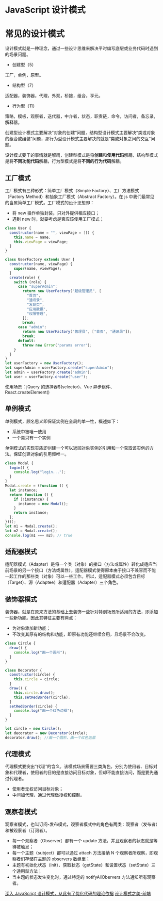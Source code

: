 # JavaScript 设计模式

# 常见的设计模式

设计模式就是一种理念，通过一些设计思维来解决平时编写底层或业务代码时遇到的场景问题。

- 创建型（5）

工厂，单例，原型。

- 结构型（7）

适配器，装饰器，代理，外观，桥接，组合，享元。

- 行为型（11）

策略，模板，观察者，迭代器，中介者，状态，职责链，命令，访问者，备忘录，解释器。

创建型设计模式主要解决“对象的创建”问题，结构型设计模式主要解决“类或对象的组合或组装”问题，那行为型设计模式主要解决的就是“类或对象之间的交互”问题。

设计模式要干的事情就是解耦，创建型模式是将**创建**和**使用代码**解耦，结构型模式是将**不同功能代码**解耦，行为型模式是将**不同的行为代码**解耦。

## 工厂模式

工厂模式有三种形式：简单工厂模式（Simple Factory）、工厂方法模式（Factory Method）和抽象工厂模式（Abstract Factory）。在 js 中我们最常见的当属简单工厂模式。工厂模式的设计思想即：

- 将 new 操作单独封装，只对外提供相应接口；
- 遇到 new 时，就要考虑是否应该使用工厂模式；

```js
class User {
  constructor(name = "", viewPage = []) {
    this.name = name;
    this.viewPage = viewPage;
  }
}

class UserFactory extends User {
  constructor(name, viewPage) {
    super(name, viewPage);
  }
  create(role) {
    switch (role) {
      case "superAdmin":
        return new UserFactory("超级管理员", [
          "首页",
          "通讯录",
          "发现页",
          "应用数据",
          "权限管理",
        ]);
        break;
      case "admin":
        return new UserFactory("管理员", ["首页", "通讯录"]);
        break;
      default:
        throw new Error("params error");
    }
  }
}
let userFactory = new UserFactory();
let superAdmin = userFactory.create("superAdmin");
let admin = userFactory.create("admin");
let user = userFactory.create("user");
```

使用场景：jQuery 的选择器$(selector)、Vue 异步组件、React.createElement()

## 单例模式

单例模式，顾名思义即保证实例在全局的单一性，概述如下：

- 系统中被唯一使用
- 一个类只有一个实例

单例模式的实现实质即创建一个可以返回对象实例的引用和一个获取该实例的方法。保证创建对象的引用恒唯一。

```js
class Modal {
  login() {
    console.log("login...");
  }
}
Modal.create = (function () {
  let instance;
  return function () {
    if (!instance) {
      instance = new Modal();
    }
    return instance;
  };
})();
let m1 = Modal.create();
let m2 = Modal.create();
console.log(m1 === m2); // true
```

## 适配器模式

适配器模式（Adapter）是将一个类（对象）的接口（方法或属性）转化成适应当前场景的另一个接口（方法或属性），适配器模式使得原本由于接口不兼容而不能一起工作的那些类（对象）可以一些工作。所以，适配器模式必须包含目标（Target）、源（Adaptee）和适配器（Adapter）三个角色。

## 装饰器模式

装饰器，就是在原来方法的基础上去装饰一些针对特别场景所适用的方法，即添加一些新功能。因此其特征主要有两点：

- 为对象添加新功能；
- 不改变其原有的结构和功能，即原有功能还继续会用，且场景不会改变。

```js
class Circle {
  draw() {
    console.log("画一个圆形");
  }
}

class Decorator {
  constructor(circle) {
    this.circle = circle;
  }
  draw() {
    this.circle.draw();
    this.setRedBorder(circle);
  }
  setRedBorder(circle) {
    console.log("画一个红色边框");
  }
}

let circle = new Circle();
let decorator = new Decorator(circle);
decorator.draw(); //画一个圆形，画一个红色边框
```

## 代理模式

代理模式要突出“代理”的含义，该模式场景需要三类角色，分别为使用者、目标对象和代理者，使用者的目的是直接访问目标对象，但却不能直接访问，而是要先通过代理者。

- 使用者无权访问目标对象；
- 中间加代理，通过代理做授权和控制。

## 观察者模式

观察者模式，也叫订阅-发布模式，观察者模式中的角色有两类：观察者（发布者）和被观察者（订阅者）。

- 每一个观察者（Observer）都有一个 update 方法，并且观察者的状态就是等待被触发；
- 每一个主题（subject）都可以通过 attach 方法接纳 N 个观察者所观察，即观察者们存储在主题的 observers 数组里；
- 主题有初始化状态（init）、获取状态（getState）和设置状态（setState）三个通用型方法；
- 当主题的状态发生变化时，通过特定的 notifyAllObervers 方法通知所有观察者。

[深入 JavaScript 设计模式，从此有了优化代码的理论依据](https://juejin.cn/post/6844903918330347533)
[设计模式之美-前端](https://zhuanlan.zhihu.com/p/111553641)
